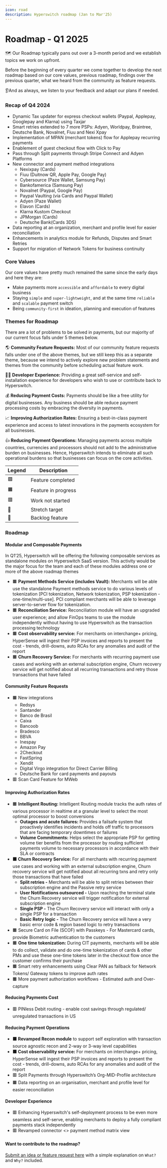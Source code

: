 ```yaml
---
icon: road
description: Hyperswitch roadmap (Jan to Mar'25)
---
```


# Roadmap - Q1 2025

🗺️ Our Roadmap typically pans out over a 3-month period and we establish topics we work on upfront.

Before the beginning of every quarter we come together to develop the next roadmap based on our core values, previous roadmap, findings over the previous quarter, what we heard from the community as feature requests.

👂And as always, we listen to your feedback and adapt our plans if needed.

### Recap of Q4 2024 <a href="#recap-of-q2-2024" id="recap-of-q2-2024"></a>

* Dynamic Tax updater for express checkout wallets (Paypal, Applepay, Googlepay and Klarna) using Taxjar
* Smart retries extended to 7 more PSPs: Adyen, Worldpay, Braintree, Deutsche Bank, Novalnet, Fiuu and Nexi Xpay
* Implementation of MPAN (merchant tokens) flow for Applepay recurring payments
* Enablement of guest checkout flow with Click to Pay
* Pass through Split payments through Stripe Connect and Adyen Platforms
* New connector and payment method integrations
  * Nexixpay (Cards)
  * Fiuu (Duitnow QR, Apple Pay, Google Pay)
  * Cybersource (Paze Wallet, Samsung Pay)
  * Bankofamerica (Samsung Pay)
  * Novalnet (Paypal, Google Pay)
  * Paypal Vaulting (via Cards and Paypal Wallet)
  * Adyen (Paze Wallet)
  * Elavon (Cards)
  * Klarna Kustom Checkout
  * JPMorgan (Cards)
  * Deutsche Bank(Cards 3DS)
* Data reporting at an organization, merchant and profile level for easier reconciliation
* Enhancements in analytics module for Refunds, Disputes and Smart Retries
* Support for migration of Network Tokens for business continuity

### Core Values <a href="#core-values" id="core-values"></a>

Our core values have pretty much remained the same since the early days and here they are:

* Make payments more `accessible` and `affordable` to every digital business
* Staying `simple` and `super-lightweight`, and at the same time `reliable` and `scalable` payment switch
* Being `community-first` in ideation, planning and execution of features

### Themes for Roadmap <a href="#themes-for-roadmap" id="themes-for-roadmap"></a>

There are a lot of problems to be solved in payments, but our majority of our current focus falls under 5 themes below.

🌎 **Community Feature Requests:** Most of our community feature requests falls under one of the above themes, but we still keep this as a separate theme, because we intend to actively explore new problem statements and themes from the community before scheduling actual feature work.

👨‍💻 **Developer Experience:** Providing a great self-service and self-installation experience for developers who wish to use or contribute back to Hyperswitch.

💰 **Reducing Payment Costs:** Payments should be like a free utility for digital businesses. Any business should be able reduce payment processing costs by embracing the diversity in payments.

📈 **Improving Authorization Rates:** Ensuring a best-in-class payment experience and access to latest innovations in the payments ecosystem for all businesses.

👍 **Reducing Payment Operations:** Managing payments across multiple countries, currencies and processors should not add to the administrative burden on businesses. Hence, Hyperswitch intends to eliminate all such operational burdens so that businesses can focus on the core activities.

| **Legend** | **Description**     |
| ---------- | ------------------- |
| 🟩         | Feature completed   |
| 🟧         | Feature in progress |
| 🟥         | Work not started    |
| 💪         | Stretch target      |
| 🚛         | Backlog feature     |

### Roadmap <a href="#roadmap" id="roadmap"></a>

#### Modular and Composable Payments <a href="#modular-and-composable-payments" id="modular-and-composable-payments"></a>

In Q1’25, Hyperswitch will be offering the following composable services as standalone modules on Hyperswitch SaaS version. This activity would be the major focus for the team and each of these modules address one or more of the above roadmap themes

* 🟧 **Payment Methods Service (includes Vault):** Merchants will be able use the standalone Payment methods service to do various levels of tokenization \[PCI tokenization, Network tokenization, PSP tokenization - one-time/multi-use]. PCI compliant merchants will be able to leverage server-to-server flow for tokenization.
* 🟧 **Reconciliation Service:** Reconciliation module will have an upgraded user experience; and allow FinOps teams to use the module independently without having to use Hyperswitch as the transaction processing technology
* 🟧 **Cost observability service:** For merchants on interchange+ pricing, HyperSense will ingest their PSP invoices and reports to present the cost - trends, drill-downs, auto RCAs for any anomalies and audit of the report
* 🟧 **Churn Recovery Service:** For merchants with recurring payment use cases and working with an external subscription engine, Churn recovery service will get notified about all recurring transactions and retry those transactions that have failed

#### Community Feature Requests <a href="#community-feature-requests" id="community-feature-requests"></a>

* 🟧 New integrations
  * Redsys
  * Santander
  * Banco de Brasil
  * Caixa
  * Bancoob
  * Bradesco
  * BBVA
  * Inespay
  * Amazon Pay
  * 2Checkout
  * FastSpring
  * Xendit
  * Digital Virgo integration for Direct Carrier Billing
  * Deutsche Bank for card payments and payouts
* 🟥 Scan Card Feature for MWeb

#### Improving Authorization Rates <a href="#improving-authorization-rates" id="improving-authorization-rates"></a>

* 🟧 **Intelligent Routing:** Intelligent Routing module tracks the auth rates of various processor in realtime at a granular level to select the most optimal processor to boost conversions&#x20;
  * **Outages and acute failures:** Provides a failsafe system that proactively identifies incidents and holds off traffic to processors that are facing temporary downtimes or failures
  * **Volume Commitments:** Helps select the appropriate PSP for getting volume tier benefits from the processor by routing sufficient payments volume to necessary processors in accordance with their SLA or contracts
* **🟧 Churn Recovery Service:** For all merchants with recurring payment use cases and working with an external subscription engine, Churn recovery service will get notified about all recurring txns and retry only those transactions that have failed
  * **Split retries -** Merchants will be able to split retries between their subscription engine and the Passive retry service
  * **User Notifications outsourced -** Upon reaching the terminal state the Churn Recovery service will trigger notification for external subscription engine
  * **Single PSP -** The Churn Recovery service will interact with only a single PSP for a transaction
  * **Basic Retry logic -** The Churn Recovery service will have a very basic error code & region based logic to retry transactions
* 🟧 Secure Card on File (SCOF) with Passkeys - For Mastercard cards, provide Biometric authentication to the customers&#x20;
* 🟧 **One time tokenization:** During CIT payments, merchants will be able to do collect, validate and do one-time tokenization of cards & other PMs and use these one-time tokens later in the checkout flow once the customer confirms their purchase&#x20;
* 🟧 Smart retry enhancements using Clear PAN as fallback for Network Tokens/ Gateway tokens to improve auth rates
* 🟧 More payment authorization workflows - Estimated auth and Over-capture

#### Reducing Payments Cost <a href="#reducing-payments-cost" id="reducing-payments-cost"></a>

* 🟥 PINless Debit routing - enable cost savings through regulated/ unregulated transactions in US

#### Reducing Payment Operations <a href="#reducing-payment-operations" id="reducing-payment-operations"></a>

* **🟧 Revamped Recon module** to support self exploration with transaction source agnostic recon and 2-way or 3-way level capabilities
* **🟧 Cost observability service:** For merchants on interchange+ pricing, HyperSense will ingest their PSP invoices and reports to present the cost - trends, drill-downs, auto RCAs for any anomalies and audit of the report
* 🟥 Split Payments through Hyperswitch’s Org-MID-Profile architecture&#x20;
* 🟧 Data reporting on an organisation, merchant and profile level for easier reconciliation&#x20;

#### Developer Experience <a href="#developer-experience" id="developer-experience"></a>

* 🟥 Enhancing Hyperswitch's self-deployment process to be even more seamless and self-serve, enabling merchants to deploy a fully compliant payments stack independently
* 🟥 Revamped connector <> payment method matrix view

#### **Want to contribute to the roadmap?** <a href="#want-to-contribute-to-the-roadmap" id="want-to-contribute-to-the-roadmap"></a>

[Submit an idea or feature request here](https://github.com/juspay/hyperswitch/discussions/categories/ideas-feature-requests) with a simple explanation on `What?` and `Why?` included.
